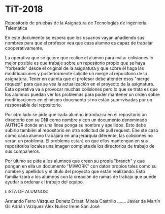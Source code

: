 ﻿# TiT-2018
Repositorio de pruebas de la Asignatura de Tecnologías de Ingeniería Telemática


En este documento se espera que los usuarios vayan añadiendo sus nombres para que el profesor vea que casa alumno es capaz de trabajar cooperativamente.

La operativa que se quiere que realice el alumno para evitar colisiones lo mejor posible es que trabaje sobre un repositorio propio que se haya "forkeado" desde el original de la asignatura y que sobre él haga las modificaciones y posteriormente solicite un merge al repositorio de la asignatura. Tener en cuenta que el profesor debe atender esos "merge request" para que se vea la actualización en el proyecto de la asignatura. Esta operativa va a provocar muchas colisiones pero lo que se trata es que los alumnos puedan ver los problemas para poder mantener un orden sobre modificaciones en el mismo doucmento si no están supervisadas por un responsable del repositorio.

Por otro lado se pide que cada alumno introduzca en el repositorio un directorio con su DNI como nombre y con un documento denominado AUTHOR donde en una línea ponga su nombre y apellidos. Esto debe subirlo también al repositorio en otra solicitud de pull request. Ene ste caso como cada alumno trabajará en una jerarquía diferente, las colisiones no serán un problema. El problema estará en que ellos mantengan en sus repositorios locales una imagen completa de los directorios de trabajo de sus compañeros.


Por último se pide a los alumnos que creen su propia "branch" y que pongan en ella un documento "MIWORK" con datos propios tales como su nombre y apellidos y el titulo del proyecto que están realizando. Esto familiarizará a los alumnos con la creación de ramas de trabajo que puede ayudar a ordenar el trabajo del equipo.

LISTA DE ALUMNOS:

Armando Ferro Vázquez
Donetz Errasti
Mireia Castrillo
.......
Javier de Martín Gil
Adrián Vázquez
Alex Nuñez
Irene San José